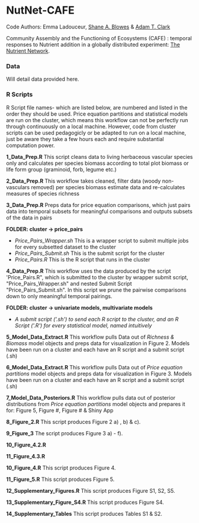 # NutNet-CAFE

Code Authors: Emma Ladouceur, [Shane A. Blowes](https://github.com/sablowes) & [Adam T. Clark](https://github.com/adamtclark)
 
Community Assembly and the Functioning of Ecosystems (CAFE) : temporal responses to Nutrient addition in a globally distributed experiment: [The Nutrient Network](https://nutnet.org/home).

### Data
Will detail data provided here.

### **R Scripts** 
R Script file names- which are listed below, are numbered and listed in the order they should be used. Price equation partitions and statistical models are run on the cluster, which means this workflow can not be perfectly run through continuously on a local machine. However, code from cluster scripts can be used pedagogicly or be adapted to run on a local machine, just be aware they take a few hours each and require substantial computation power.

**1_Data_Prep.R** This script cleans data to living herbaceous vascular species only and calculates per species biomass according to total plot biomass or life form group (graminoid, forb, legume etc.)

**2_Data_Prep.R** This workflow takes cleaned, filter data (woody non-vasculars removed) per species biomass estimate data and re-calculates measures of species richness

**3_Data_Prep.R** Preps data for price equation comparisons, which just pairs data into temporal subsets for meaningful comparisons and outputs subsets of the data in pairs

**FOLDER: cluster -> price_pairs**
- *Price_Pairs_Wrapper.sh* This is a wrapper script to submit multiple jobs for every subsetted dataset to the cluster
- *Price_Pairs_Submit.sh* This is the submit script for the cluster
- *Price_Pairs.R* This is the R script that runs in the cluster

**4_Data_Prep.R** This workflow uses the data produced by the script 'Price_Pairs.R", which is submitted to the cluster by wrapper submit script, "Price_Pairs_Wrapper.sh" and nested Submit Script "Price_Pairs_Submit.sh". In this script we prune the pairwise comparisons down to only meaningful temporal pairings.

**FOLDER: cluster -> univariate models, multivariate models**
- *A submit script ('.sh') to send each R script to the cluster, and an R Script ('.R') for every statistical model, named intuitively*

**5_Model_Data_Extract.R** This workflow pulls Data out of *Richness & Biomass* model objects and preps data for visualization in Figure 2. Models have been run on a cluster and each have an R script and a submit script (.sh)

**6_Model_Data_Extract.R** This workflow pulls Data out of *Price equation partitions* model objects and preps data for visualization in Figure 3. Models have been run on a cluster and each have an R script and a submit script (.sh)

**7_Model_Data_Posteriors.R** This workflow pulls data out of posterior  distributions from *Price equation partitions* model objects and prepares it for: Figure 5, Figure #, Figure # & Shiny App

**8_Figure_2.R** This script produces Figure 2 a) , b) & c).

**9_Figure_3**  The script produces Figure 3 a) - f).

**10_Figure_4.2.R**

**11_Figure_4.3.R**

**10_Figure_4.R** This script produces Figure 4.

**11_Figure_5.R** This script produces Figure 5.

**12_Supplementary_Figures.R** This script produces Figure S1, S2, S5.

**13_Supplementary_Figure_S4.R** This script produces Figure S4.

**14_Supplementary_Tables** This script produces Tables S1 & S2.






